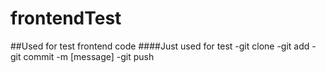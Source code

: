 # frontendTest
##Used for test frontend code
####Just used for test
-git clone
-git add
-git commit -m [message]
-git push

